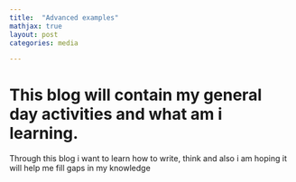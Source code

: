 ```yaml
---
title:  "Advanced examples"
mathjax: true
layout: post
categories: media

---
```




# This blog will contain my general day activities and what am i learning.

Through this blog i want to learn how to write, think and also i am hoping it will help me fill gaps in my knowledge
